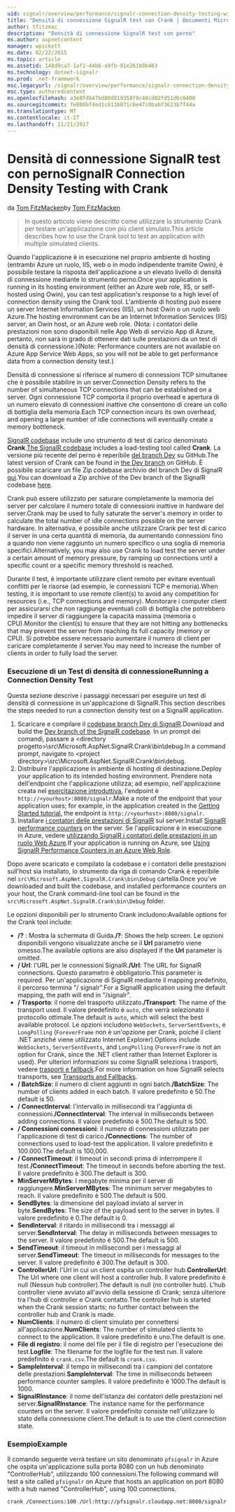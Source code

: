 ```yaml
---
uid: signalr/overview/performance/signalr-connection-density-testing-with-crank
title: "Densità di connessione SignalR test con Crank | Documenti Microsoft"
author: tfitzmac
description: "Densità di connessione SignalR test con perno"
ms.author: aspnetcontent
manager: wpickett
ms.date: 02/22/2015
ms.topic: article
ms.assetid: 148d9ca7-1af1-44b6-a9fb-91e261b9b463
ms.technology: dotnet-signalr
ms.prod: .net-framework
msc.legacyurl: /signalr/overview/performance/signalr-connection-density-testing-with-crank
msc.type: authoredcontent
ms.openlocfilehash: a3e8fdb47bd80d819358f9c48cd82fd51d6c0400
ms.sourcegitcommit: fe880bf4ed1c8116071c0e47c0babf3623b7f44a
ms.translationtype: MT
ms.contentlocale: it-IT
ms.lasthandoff: 11/21/2017
---
```

<a name="signalr-connection-density-testing-with-crank"></a><span data-ttu-id="980e9-103">Densità di connessione SignalR test con perno</span><span class="sxs-lookup"><span data-stu-id="980e9-103">SignalR Connection Density Testing with Crank</span></span>
====================
<span data-ttu-id="980e9-104">da [Tom FitzMacken](https://github.com/tfitzmac)</span><span class="sxs-lookup"><span data-stu-id="980e9-104">by [Tom FitzMacken](https://github.com/tfitzmac)</span></span>

> <span data-ttu-id="980e9-105">In questo articolo viene descritto come utilizzare lo strumento Crank per testare un'applicazione con più client simulato.</span><span class="sxs-lookup"><span data-stu-id="980e9-105">This article describes how to use the Crank tool to test an application with multiple simulated clients.</span></span>


<span data-ttu-id="980e9-106">Quando l'applicazione è in esecuzione nel proprio ambiente di hosting (entrambi Azure un ruolo, IIS, web o in modo indipendente tramite Owin), è possibile testare la risposta dell'applicazione a un elevato livello di densità di connessione mediante lo strumento perno.</span><span class="sxs-lookup"><span data-stu-id="980e9-106">Once your application is running in its hosting environment (either an Azure web role, IIS, or self-hosted using Owin), you can test application's response to a high level of connection density using the Crank tool.</span></span> <span data-ttu-id="980e9-107">L'ambiente di hosting può essere un server Internet Information Services (IIS), un host Owin o un ruolo web Azure.</span><span class="sxs-lookup"><span data-stu-id="980e9-107">The hosting environment can be an Internet Information Services (IIS) server, an Owin host, or an Azure web role.</span></span> <span data-ttu-id="980e9-108">(Nota: i contatori delle prestazioni non sono disponibili nelle App Web di servizio App di Azure, pertanto, non sarà in grado di ottenere dati sulle prestazioni da un test di densità di connessione.)</span><span class="sxs-lookup"><span data-stu-id="980e9-108">(Note: Performance counters are not available on Azure App Service Web Apps, so you will not be able to get performance data from a connection density test.)</span></span>

<span data-ttu-id="980e9-109">Densità di connessione si riferisce al numero di connessioni TCP simultanee che è possibile stabilire in un server.</span><span class="sxs-lookup"><span data-stu-id="980e9-109">Connection Density refers to the number of simultaneous TCP connections that can be established on a server.</span></span> <span data-ttu-id="980e9-110">Ogni connessione TCP comporta il proprio overhead e apertura di un numero elevato di connessioni inattive che consentono di creare un collo di bottiglia della memoria.</span><span class="sxs-lookup"><span data-stu-id="980e9-110">Each TCP connection incurs its own overhead, and opening a large number of idle connections will eventually create a memory bottleneck.</span></span>

<span data-ttu-id="980e9-111">[SignalR codebase](https://github.com/signalr/signalr) include uno strumento di test di carico denominato **Crank**.</span><span class="sxs-lookup"><span data-stu-id="980e9-111">[The SignalR codebase](https://github.com/signalr/signalr) includes a load-testing tool called **Crank**.</span></span> <span data-ttu-id="980e9-112">La versione più recente del perno è reperibile [del branch Dev](https://github.com/SignalR/signalr/tree/dev) su GitHub.</span><span class="sxs-lookup"><span data-stu-id="980e9-112">The latest version of Crank can be found in [the Dev branch](https://github.com/SignalR/signalr/tree/dev) on GitHub.</span></span> <span data-ttu-id="980e9-113">È possibile scaricare un file Zip codebase archivio del branch Dev di SignalR [qui](https://github.com/SignalR/SignalR/archive/dev.zip).</span><span class="sxs-lookup"><span data-stu-id="980e9-113">You can download a Zip archive of the Dev branch of the SignalR codebase [here](https://github.com/SignalR/SignalR/archive/dev.zip).</span></span>

<span data-ttu-id="980e9-114">Crank può essere utilizzato per saturare completamente la memoria del server per calcolare il numero totale di connessioni inattive in hardware del server.</span><span class="sxs-lookup"><span data-stu-id="980e9-114">Crank may be used to fully saturate the server's memory in order to calculate the total number of idle connections possible on the server hardware.</span></span> <span data-ttu-id="980e9-115">In alternativa, è possibile anche utilizzare Crank per test di carico il server in una certa quantità di memoria, da aumentando connessioni fino a quando non viene raggiunto un numero specifico o una soglia di memoria specifici.</span><span class="sxs-lookup"><span data-stu-id="980e9-115">Alternatively, you may also use Crank to load test the server under a certain amount of memory pressure, by ramping up connections until a specific count or a specific memory threshold is reached.</span></span>

<span data-ttu-id="980e9-116">Durante il test, è importante utilizzare client remoto per evitare eventuali conflitti per le risorse (ad esempio, le connessioni TCP e memoria).</span><span class="sxs-lookup"><span data-stu-id="980e9-116">When testing, it is important to use remote client(s) to avoid any competition for resources (i.e., TCP connections and memory).</span></span> <span data-ttu-id="980e9-117">Monitorare i computer client per assicurarsi che non raggiunge eventuali colli di bottiglia che potrebbero impedire il server di raggiungere la capacità massima (memoria o CPU).</span><span class="sxs-lookup"><span data-stu-id="980e9-117">Monitor the client(s) to ensure that they are not hitting any bottlenecks that may prevent the server from reaching its full capacity (memory or CPU).</span></span> <span data-ttu-id="980e9-118">Si potrebbe essere necessario aumentare il numero di client per caricare completamente il server.</span><span class="sxs-lookup"><span data-stu-id="980e9-118">You may need to increase the number of clients in order to fully load the server.</span></span>

### <a name="running-a-connection-density-test"></a><span data-ttu-id="980e9-119">Esecuzione di un Test di densità di connessione</span><span class="sxs-lookup"><span data-stu-id="980e9-119">Running a Connection Density Test</span></span>

<span data-ttu-id="980e9-120">Questa sezione descrive i passaggi necessari per eseguire un test di densità di connessione in un'applicazione di SignalR.</span><span class="sxs-lookup"><span data-stu-id="980e9-120">This section describes the steps needed to run a connection density test on a SignalR application.</span></span>

1. <span data-ttu-id="980e9-121">Scaricare e compilare il [codebase branch Dev di SignalR](https://github.com/SignalR/SignalR/archive/dev.zip).</span><span class="sxs-lookup"><span data-stu-id="980e9-121">Download and build the [Dev branch of the SignalR codebase](https://github.com/SignalR/SignalR/archive/dev.zip).</span></span> <span data-ttu-id="980e9-122">In un prompt dei comandi, passare a &lt;directory progetto&gt;\src\Microsoft.AspNet.SignalR.Crank\bin\debug.</span><span class="sxs-lookup"><span data-stu-id="980e9-122">In a command prompt, navigate to &lt;project directory&gt;\src\Microsoft.AspNet.SignalR.Crank\bin\debug.</span></span>
2. <span data-ttu-id="980e9-123">Distribuire l'applicazione in ambiente di hosting di destinazione.</span><span class="sxs-lookup"><span data-stu-id="980e9-123">Deploy your application to its intended hosting environment.</span></span> <span data-ttu-id="980e9-124">Prendere nota dell'endpoint che l'applicazione utilizza; ad esempio, nell'applicazione creata nel [esercitazione introduttiva](../getting-started/tutorial-getting-started-with-signalr.md), l'endpoint è `http://<yourhost>:8080/signalr`.</span><span class="sxs-lookup"><span data-stu-id="980e9-124">Make a note of the endpoint that your application uses; for example, in the application created in the [Getting Started tutorial](../getting-started/tutorial-getting-started-with-signalr.md), the endpoint is `http://<yourhost>:8080/signalr`.</span></span>
3. <span data-ttu-id="980e9-125">Installare [i contatori delle prestazioni di SignalR](signalr-performance.md#perfcounters) sul server.</span><span class="sxs-lookup"><span data-stu-id="980e9-125">Install [SignalR performance counters](signalr-performance.md#perfcounters) on the server.</span></span> <span data-ttu-id="980e9-126">Se l'applicazione è in esecuzione in Azure, vedere [utilizzando SignalR i contatori delle prestazioni in un ruolo Web Azure](using-signalr-performance-counters-in-an-azure-web-role.md).</span><span class="sxs-lookup"><span data-stu-id="980e9-126">If your application is running on Azure, see [Using SignalR Performance Counters in an Azure Web Role](using-signalr-performance-counters-in-an-azure-web-role.md).</span></span>

<span data-ttu-id="980e9-127">Dopo avere scaricato e compilato la codebase e i contatori delle prestazioni sull'host sia installato, lo strumento da riga di comando Crank è reperibile nel `src\Microsoft.AspNet.SignalR.Crank\bin\Debug` cartella.</span><span class="sxs-lookup"><span data-stu-id="980e9-127">Once you've downloaded and built the codebase, and installed performance counters on your host, the Crank command-line tool can be found in the `src\Microsoft.AspNet.SignalR.Crank\bin\Debug` folder.</span></span>

<span data-ttu-id="980e9-128">Le opzioni disponibili per lo strumento Crank includono:</span><span class="sxs-lookup"><span data-stu-id="980e9-128">Available options for the Crank tool include:</span></span>

- <span data-ttu-id="980e9-129">**/?** : Mostra la schermata di Guida.</span><span class="sxs-lookup"><span data-stu-id="980e9-129">**/?**: Shows the help screen.</span></span> <span data-ttu-id="980e9-130">Le opzioni disponibili vengono visualizzate anche se il **Url** parametro viene omesso.</span><span class="sxs-lookup"><span data-stu-id="980e9-130">The available options are also displayed if the **Url** parameter is omitted.</span></span>
- <span data-ttu-id="980e9-131">**/ Url**: l'URL per le connessioni SignalR.</span><span class="sxs-lookup"><span data-stu-id="980e9-131">**/Url**: The URL for SignalR connections.</span></span> <span data-ttu-id="980e9-132">Questo parametro è obbligatorio.</span><span class="sxs-lookup"><span data-stu-id="980e9-132">This parameter is required.</span></span> <span data-ttu-id="980e9-133">Per un'applicazione di SignalR mediante il mapping predefinito, il percorso termina "/ signalr".</span><span class="sxs-lookup"><span data-stu-id="980e9-133">For a SignalR application using the default mapping, the path will end in "/signalr".</span></span>
- <span data-ttu-id="980e9-134">**/ Trasporto**: il nome del trasporto utilizzato.</span><span class="sxs-lookup"><span data-stu-id="980e9-134">**/Transport**: The name of the transport used.</span></span> <span data-ttu-id="980e9-135">Il valore predefinito è `auto`, che verrà selezionato il protocollo ottimale.</span><span class="sxs-lookup"><span data-stu-id="980e9-135">The default is `auto`, which will select the best available protocol.</span></span> <span data-ttu-id="980e9-136">Le opzioni includono `WebSockets`, `ServerSentEvents`, e `LongPolling` (`ForeverFrame` non è un'opzione per Crank, poiché il client .NET anziché viene utilizzato Internet Explorer).</span><span class="sxs-lookup"><span data-stu-id="980e9-136">Options include `WebSockets`, `ServerSentEvents`, and `LongPolling` (`ForeverFrame` is not an option for Crank, since the .NET client rather than Internet Explorer is used).</span></span> <span data-ttu-id="980e9-137">Per ulteriori informazioni su come SignalR seleziona i trasporti, vedere [trasporti e fallback](../getting-started/introduction-to-signalr.md#transports).</span><span class="sxs-lookup"><span data-stu-id="980e9-137">For more information on how SignalR selects transports, see [Transports and Fallbacks](../getting-started/introduction-to-signalr.md#transports).</span></span>
- <span data-ttu-id="980e9-138">**/ BatchSize**: il numero di client aggiunti in ogni batch.</span><span class="sxs-lookup"><span data-stu-id="980e9-138">**/BatchSize**: The number of clients added in each batch.</span></span> <span data-ttu-id="980e9-139">Il valore predefinito è 50.</span><span class="sxs-lookup"><span data-stu-id="980e9-139">The default is 50.</span></span>
- <span data-ttu-id="980e9-140">**/ ConnectInterval**: l'intervallo in millisecondi tra l'aggiunta di connessioni.</span><span class="sxs-lookup"><span data-stu-id="980e9-140">**/ConnectInterval**: The interval in milliseconds between adding connections.</span></span> <span data-ttu-id="980e9-141">Il valore predefinito è 500.</span><span class="sxs-lookup"><span data-stu-id="980e9-141">The default is 500.</span></span>
- <span data-ttu-id="980e9-142">**/ Connessioni connessioni**: il numero di connessioni utilizzato per l'applicazione di test di carico.</span><span class="sxs-lookup"><span data-stu-id="980e9-142">**/Connections**: The number of connections used to load-test the application.</span></span> <span data-ttu-id="980e9-143">Il valore predefinito è 100.000.</span><span class="sxs-lookup"><span data-stu-id="980e9-143">The default is 100,000.</span></span>
- <span data-ttu-id="980e9-144">**/ ConnectTimeout**: il timeout in secondi prima di interrompere il test.</span><span class="sxs-lookup"><span data-stu-id="980e9-144">**/ConnectTimeout**: The timeout in seconds before aborting the test.</span></span> <span data-ttu-id="980e9-145">Il valore predefinito è 300.</span><span class="sxs-lookup"><span data-stu-id="980e9-145">The default is 300.</span></span>
- <span data-ttu-id="980e9-146">**MinServerMBytes**: I megabyte minima per il server di raggiungere.</span><span class="sxs-lookup"><span data-stu-id="980e9-146">**MinServerMBytes**: The minimum server megabytes to reach.</span></span> <span data-ttu-id="980e9-147">Il valore predefinito è 500.</span><span class="sxs-lookup"><span data-stu-id="980e9-147">The default is 500.</span></span>
- <span data-ttu-id="980e9-148">**SendBytes**: la dimensione del payload inviato al server in byte.</span><span class="sxs-lookup"><span data-stu-id="980e9-148">**SendBytes**: The size of the payload sent to the server in bytes.</span></span> <span data-ttu-id="980e9-149">Il valore predefinito è 0.</span><span class="sxs-lookup"><span data-stu-id="980e9-149">The default is 0.</span></span>
- <span data-ttu-id="980e9-150">**SendInterval**: il ritardo in millisecondi tra i messaggi al server.</span><span class="sxs-lookup"><span data-stu-id="980e9-150">**SendInterval**: The delay in milliseconds between messages to the server.</span></span> <span data-ttu-id="980e9-151">Il valore predefinito è 500.</span><span class="sxs-lookup"><span data-stu-id="980e9-151">The default is 500.</span></span>
- <span data-ttu-id="980e9-152">**SendTimeout**: il timeout in millisecondi per i messaggi al server.</span><span class="sxs-lookup"><span data-stu-id="980e9-152">**SendTimeout**: The timeout in milliseconds for messages to the server.</span></span> <span data-ttu-id="980e9-153">Il valore predefinito è 300.</span><span class="sxs-lookup"><span data-stu-id="980e9-153">The default is 300.</span></span>
- <span data-ttu-id="980e9-154">**ControllerUrl**: l'Url in cui un client ospita un controller hub.</span><span class="sxs-lookup"><span data-stu-id="980e9-154">**ControllerUrl**: The Url where one client will host a controller hub.</span></span> <span data-ttu-id="980e9-155">Il valore predefinito è null (Nessun hub controller).</span><span class="sxs-lookup"><span data-stu-id="980e9-155">The default is null (no controller hub).</span></span> <span data-ttu-id="980e9-156">L'hub controller viene avviato all'avvio della sessione di Crank; senza ulteriore tra l'hub di controller e Crank contatto.</span><span class="sxs-lookup"><span data-stu-id="980e9-156">The controller hub is started when the Crank session starts; no further contact between the controller hub and Crank is made.</span></span>
- <span data-ttu-id="980e9-157">**NumClients**: il numero di client simulato per connettersi all'applicazione.</span><span class="sxs-lookup"><span data-stu-id="980e9-157">**NumClients**: The number of simulated clients to connect to the application.</span></span> <span data-ttu-id="980e9-158">Il valore predefinito è uno.</span><span class="sxs-lookup"><span data-stu-id="980e9-158">The default is one.</span></span>
- <span data-ttu-id="980e9-159">**File di registro**: il nome del file per il file di registro per l'esecuzione dei test.</span><span class="sxs-lookup"><span data-stu-id="980e9-159">**Logfile**: The filename for the logfile for the test run.</span></span> <span data-ttu-id="980e9-160">Il valore predefinito è `crank.csv`.</span><span class="sxs-lookup"><span data-stu-id="980e9-160">The default is `crank.csv`.</span></span>
- <span data-ttu-id="980e9-161">**SampleInterval**: il tempo in millisecondi tra i campioni del contatore delle prestazioni.</span><span class="sxs-lookup"><span data-stu-id="980e9-161">**SampleInterval**: The time in milliseconds between performance counter samples.</span></span> <span data-ttu-id="980e9-162">Il valore predefinito è 1000.</span><span class="sxs-lookup"><span data-stu-id="980e9-162">The default is 1000.</span></span>
- <span data-ttu-id="980e9-163">**SignalRInstance**: il nome dell'istanza dei contatori delle prestazioni nel server.</span><span class="sxs-lookup"><span data-stu-id="980e9-163">**SignalRInstance**: The instance name for the performance counters on the server.</span></span> <span data-ttu-id="980e9-164">Il valore predefinito consiste nell'utilizzare lo stato della connessione client.</span><span class="sxs-lookup"><span data-stu-id="980e9-164">The default is to use the client connection state.</span></span>

### <a name="example"></a><span data-ttu-id="980e9-165">Esempio</span><span class="sxs-lookup"><span data-stu-id="980e9-165">Example</span></span>

<span data-ttu-id="980e9-166">Il comando seguente verrà testare un sito denominato `pfsignalr` in Azure che ospita un'applicazione sulla porta 8080 con un hub denominato "ControllerHub", utilizzando 100 connessioni.</span><span class="sxs-lookup"><span data-stu-id="980e9-166">The following command will test a site called `pfsignalr` on Azure that hosts an application on port 8080 with a hub named "ControllerHub", using 100 connections.</span></span>

`crank /Connections:100 /Url:http://pfsignalr.cloudapp.net:8080/signalr`
